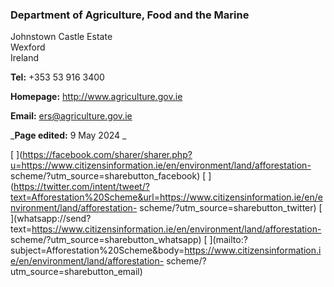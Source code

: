 ###  Department of Agriculture, Food and the Marine

Johnstown Castle Estate  
Wexford  
Ireland

**Tel:** +353 53 916 3400

**Homepage:** [ http://www.agriculture.gov.ie ](http://www.agriculture.gov.ie)

**Email:** [ ers@agriculture.gov.ie ](mailto:ers@agriculture.gov.ie)

_**Page edited:** 9 May 2024 _

[
](https://facebook.com/sharer/sharer.php?u=https://www.citizensinformation.ie/en/environment/land/afforestation-
scheme/?utm_source=sharebutton_facebook) [
](https://twitter.com/intent/tweet/?text=Afforestation%20Scheme&url=https://www.citizensinformation.ie/en/environment/land/afforestation-
scheme/?utm_source=sharebutton_twitter) [
](whatsapp://send?text=https://www.citizensinformation.ie/en/environment/land/afforestation-
scheme/?utm_source=sharebutton_whatsapp) [
](mailto:?subject=Afforestation%20Scheme&body=https://www.citizensinformation.ie/en/environment/land/afforestation-
scheme/?utm_source=sharebutton_email) [ ](javascript:void\(0\))
